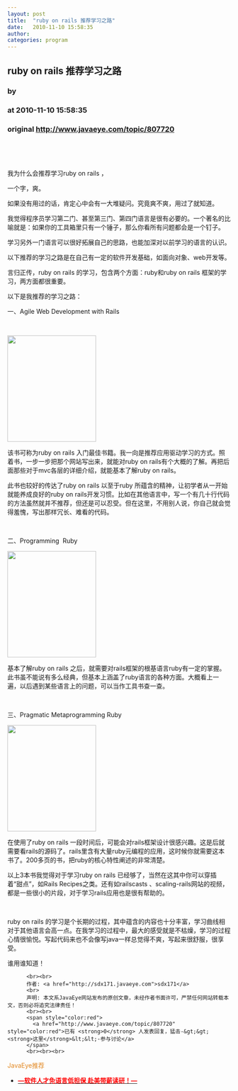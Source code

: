```yaml
---
layout: post
title:  "ruby on rails 推荐学习之路"
date:   2010-11-10 15:58:35
author: 
categories: program
---
```


## ruby on rails 推荐学习之路
### by 
### at 2010-11-10 15:58:35
### original <http://www.javaeye.com/topic/807720>

<p><span style="font-size:xx-small">
</span></p>
<p> </p>
<p> </p>
<p>我为什么会推荐学习ruby on rails ，</p>
<p>一个字，爽。</p>
<p>如果没有用过的话，肯定心中会有一大堆疑问。究竟爽不爽，用过了就知道。</p>
<p>我觉得程序员学习第二门、甚至第三门、第四门语言是很有必要的。一个著名的比喻就是：如果你的工具箱里只有一个锤子，那么你看所有问题都会是一个钉子。</p>
<p>学习另外一门语言可以很好拓展自己的思路，也能加深对以前学习的语言的认识。</p>
<p>以下推荐的学习之路是在自己有一定的软件开发基础，如面向对象、web开发等。</p>
<p>言归正传，ruby on rails 的学习，包含两个方面：ruby和ruby on rails 框架的学习，两方面都很重要。</p>
<p>以下是我推荐的学习之路：</p>
<p>一、Agile Web Development with Rails</p>
<p> </p>
<p><img src="http://img3.douban.com/lpic/s4093180.jpg" alt="" width="200" height="240"></p>
<p>该书可称为ruby on rails 入门最佳书籍。我一向是推荐应用驱动学习的方式。照着书，一步一步把那个网站写出来，就能对ruby on rails有个大概的了解。再把后面那些对于mvc各层的详细介绍，就能基本了解ruby on rails。</p>
<p>此书也较好的传达了ruby on rails 以至于ruby 所蕴含的精神，让初学者从一开始就能养成良好的ruby on rails开发习惯。比如在其他语言中，写一个有几十行代码的方法虽然就并不推荐，但还是可以忍受。但在这里，不用别人说，你自己就会觉得羞愧，写出那样冗长、难看的代码。</p>
<p> </p>
<p>二、Programming  Ruby</p>
<p><img src="http://img5.douban.com/lpic/s4244255.jpg" alt="" width="200" height="240"></p>
<p>基本了解ruby on rails 之后，就需要对rails框架的根基语言ruby有一定的掌握。此书虽不能说有多么经典，但基本上涵盖了ruby语言的各种方面。大概看上一遍，以后遇到某些语言上的问题，可以当作工具书查一查。</p>
<p> </p>
<p>三、Pragmatic Metaprogramming Ruby</p>
<p><img src="http://img3.douban.com/lpic/s4194679.jpg" alt="" width="200" height="240"></p>
<p>在使用了ruby on rails 一段时间后，可能会对rails框架设计很感兴趣。这是后就需要看rails的源码了。rails里含有大量ruby元编程的应用，这时候你就需要这本书了。200多页的书，把ruby的核心特性阐述的非常清楚。</p>
<p>以上3本书我觉得对于学习ruby on rails 已经够了，当然在这其中你可以穿插着“甜点”，如Rails Recipes之类。还有如railscasts 、scaling-rails网站的视频，都是一些很小的片段，对于学习rails应用也是很有帮助的。</p>
<p> </p>
<p>ruby on rails 的学习是个长期的过程，其中蕴含的内容也十分丰富，学习曲线相对于其他语言会高一点。在我学习的过程中，最大的感受就是不枯燥，学习的过程心情很愉悦。写起代码来也不会像写java一样总觉得不爽，写起来很舒服，很享受。</p>
<p>谁用谁知道！</p>
          
          <br><br>
          作者: <a href="http://sdx171.javaeye.com">sdx171</a> 
          <br>
          声明: 本文系JavaEye网站发布的原创文章，未经作者书面许可，严禁任何网站转载本文，否则必将追究法律责任！
          <br><br>
          <span style="color:red">
            <a href="http://www.javaeye.com/topic/807720" style="color:red">已有 <strong>0</strong> 人发表回复，猛击-&gt;&gt;<strong>这里</strong>&lt;&lt;-参与讨论</a>
          </span>
          <br><br><br>
<span style="color:#e28822">JavaEye推荐</span>
<br>
<ul><li><a href="http://www.iteye.com/clicks/433"><span style="color:red;font-weight:bold">—软件人才免语言低担保 赴美带薪读研！— </span></a></li></ul>
<br><br><br>